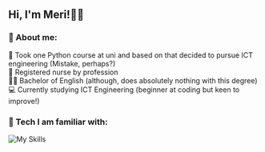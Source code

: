## Hi, I'm Meri!👋🦋

### 🌸 About me:
🐍 Took one Python course at uni and based on that decided to pursue ICT engineering (Mistake, perhaps?) <br>
💊 Registered nurse by profession <br>
👩‍🎓 Bachelor of English (although, does absolutely nothing with this degree)<br>
💻 Currently studying ICT Engineering (beginner at coding but keen to improve!)<br>



### 🌸 Tech I am familiar with:
![My Skills](https://skillicons.dev/icons?i=python,cs,html,css,unity,arduino,azure,mysql,postgres,vscode&perline=3)


